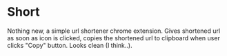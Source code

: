 # Short
Nothing new, a simple url shortener chrome extension. Gives shortened url as soon as icon is clicked, copies the shortened url to clipboard when user clicks "Copy" button. Looks clean (I think..).

